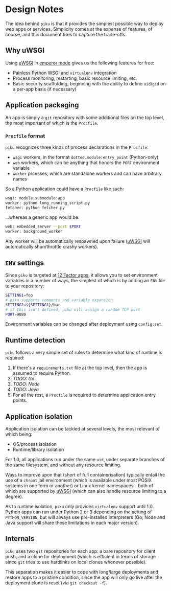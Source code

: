 # Design Notes

The idea behind `piku` is that it provides the simplest possible way to deploy web apps or services. Simplicity comes at the expense of features, of course, and this document tries to capture the trade-offs.

## Why uWSGI

Using [uWSGI][uwsgi] in [emperor mode][emperor] gives us the following features for free:

* Painless Python WSGI and `virtualenv` integration
* Process monitoring, restarting, basic resource limiting, etc.
* Basic security scaffolding, beginning with the ability to define `uid`/`gid` on a per-app basis (if necessary)

## Application packaging

An app is simply a `git` repository with some additional files on the top level, the most important of which is the `Procfile`.

### `Procfile` format

`piku` recognizes three kinds of process declarations in the `Procfile`:

* `wsgi` workers, in the format `dotted.module:entry_point` (Python-only)
* `web` workers, which can be anything that honors the `PORT` environment variable
* `worker` prcesses, which are standalone workers and can have arbitrary names

So a Python application could have a `Procfile` like such:

```bash
wsgi: module.submodule:app
worker: python long_running_script.py 
fetcher: python fetcher.py
```

...whereas a generic app would be:

```bash
web: embedded_server --port $PORT
worker: background_worker
```

Any worker will be automatically respawned upon failure ([uWSGI][uwsgi] will automatically shun/throttle crashy workers).

## `ENV` settings

Since `piku` is targeted at [12 Factor apps][12f], it allows you to set environment variables in a number of ways, the simplest of which is by adding an `ENV` file to your repository:

```bash
SETTING1=foo
# piku supports comments and variable expansion
SETTING2=${SETTING1}/bar
# if this isn't defined, piku will assign a random TCP port
PORT=9080
```

Environment variables can be changed after deployment using `config:set`.

## Runtime detection

`piku` follows a very simple set of rules to determine what kind of runtime is required:

1. If there's a `requirements.txt` file at the top level, then the app is assumed to require Python.
2. _TODO: Go_
3. _TODO: Node_
4. _TODO: Java_
2. For all the rest, a `Procfile` is required to determine application entry points. 


## Application isolation

Application isolation can be tackled at several levels, the most relevant of which being:

* OS/process isolation
* Runtime/library isolation

For 1.0, all applications run under the same `uid`, under separate branches of the same filesystem, and without any resource limiting.

Ways to improve upon that (short of full containerisation) typically entail the use of a `chroot` jail environment (which is available under most POSIX systems in one form or another) or Linux kernel namespaces - both of which are supported by [uWSGI][uwsgi] (which can also handle resource limiting to a degree).

As to runtime isolation, `piku` only provides `virtualenv` support until 1.0. Python apps can run under Python 2 or 3 depending on the setting of `PYTHON_VERSION`, but will always use pre-installed interpreters (Go, Node and Java support will share these limitations in each major version).

## Internals

`piku` uses two `git` repositories for each app: a bare repository for client push, and a clone for deployment (which is efficient in terms of storage since `git` tries to use hardlinks on local clones whenever possible).

This separation makes it easier to cope with long/large deployments and restore apps to a pristine condition, since the app will only go live after the deployment clone is reset (via `git checkout -f`).

[uwsgi]: https://github.com/unbit/uwsgi
[emperor]: http://uwsgi-docs.readthedocs.org/en/latest/Emperor.html
[12f]: http://12factor.net

